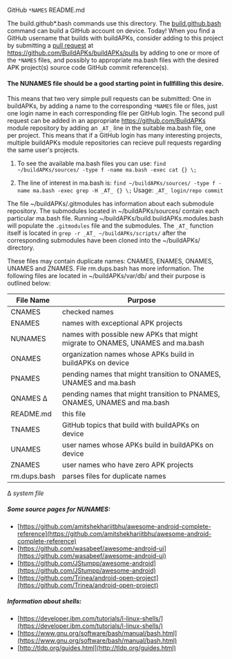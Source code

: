 GitHub `*NAMES` README.md

The build.github*.bash commands use this directory.  The [build.github.bash](https://raw.githubusercontent.com/BuildAPKs/buildAPKs/master/scripts/bash/build/build.github.bash) command can build a GitHub account on device.  Today!  When you find a GitHub username that builds with buildAPKs, consider adding to this project by submitting a [pull request](https://help.github.com/en/github/collaborating-with-issues-and-pull-requests/creating-a-pull-request) at https://github.com/BuildAPKs/buildAPKs/pulls by adding to one or more of the `*NAMES` files, and possibly to appropriate ma.bash files with the desired APK project(s) source code GitHub commit reference(s). 

#### The NUNAMES file should be a good starting point in fullfilling this desire.

This means that two very simple pull requests can be submitted:  One in buildAPKs, by adding a name to the corresponding `*NAMES` file or files, just one login name in each corresponding file per GitHub login.  The second pull request can be added in an appropriate https://github.com/BuildAPKs module repository by adding an `_AT_` line in the suitable ma.bash file, one per project.  This means that if a GitHub login has many interesting projects, multiple buildAPKs module repositories can recieve pull requests regarding the same user's projects.    

1) To see the available ma.bash files you can use: 
` find ~/buildAPKs/sources/ -type f -name ma.bash -exec cat {} \; `

2) The line of interest in ma.bash is: 
` find ~/buildAPKs/sources/ -type f -name ma.bash -exec grep -H _AT_ {} \; `
Usage: `_AT_ login/repo commit`

The file ~/buildAPKs/.gitmodules has information about each submodule repository.  The submodules located in ~/buildAPKs/sources/ contain each particular ma.bash file.  Running ~/buildAPKs/build.buildAPKs.modules.bash will populate the `.gitmodules` file and the submodules.  The `_AT_` function itself is located in ` grep -r _AT_ ~/buildAPKs/scripts/ ` after the corresponding submodules have been cloned into the ~/buildAPKs/ directory.

These files may contain duplicate names: CNAMES, ENAMES, ONAMES, UNAMES and ZNAMES.  File rm.dups.bash has more information.  The following files are located in ~/buildAPKs/var/db/ and their purpose is outlined below:

| File Name   | Purpose   |
| ----------- | --------- |
| CNAMES      | checked names |
| ENAMES      | names with exceptional APK projects |
| NUNAMES     | names with possible new APKs that might migrate to ONAMES, UNAMES and ma.bash |
| ONAMES      | organization names whose APKs build in buildAPKs on device |
| PNAMES      | pending names that might transition to ONAMES, UNAMES and ma.bash |
| QNAMES  ∆   | pending names that might transition to PNAMES, ONAMES, UNAMES and ma.bash |
| README.md   | this file |
| TNAMES      | GitHub topics that build with buildAPKs on device |
| UNAMES      | user names whose APKs build in buildAPKs on device |
| ZNAMES      | user names who have zero APK projects |
| rm.dups.bash | parses files for duplicate names |

∆ *system file* 

##### Some source pages for NUNAMES:
   * [https://github.com/amitshekhariitbhu/awesome-android-complete-reference](https://github.com/amitshekhariitbhu/awesome-android-complete-reference)
   * [https://github.com/wasabeef/awesome-android-ui](https://github.com/wasabeef/awesome-android-ui)
   * [https://github.com/JStumpp/awesome-android](https://github.com/JStumpp/awesome-android)
   * [https://github.com/Trinea/android-open-project](https://github.com/Trinea/android-open-project)

##### Information about shells:
   * [https://developer.ibm.com/tutorials/l-linux-shells/](https://developer.ibm.com/tutorials/l-linux-shells/)
   * [https://www.gnu.org/software/bash/manual/bash.html](https://www.gnu.org/software/bash/manual/bash.html)
   * [http://tldp.org/guides.html](http://tldp.org/guides.html)
<!-- README.md EOF -->
